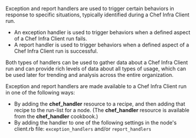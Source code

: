 Exception and report handlers are used to trigger certain behaviors in
response to specific situations, typically identified during a Chef
Infra Client run.

-   An exception handler is used to trigger behaviors when a defined
    aspect of a Chef Infra Client run fails.
-   A report handler is used to trigger behaviors when a defined aspect
    of a Chef Infra Client run is successful.

Both types of handlers can be used to gather data about a Chef Infra
Client run and can provide rich levels of data about all types of usage,
which can be used later for trending and analysis across the entire
organization.

Exception and report handlers are made available to a Chef Infra Client
run in one of the following ways:

-   By adding the **chef_handler** resource to a recipe, and then
    adding that recipe to the run-list for a node. (The
    **chef_handler** resource is available from the **chef_handler**
    cookbook.)
-   By adding the handler to one of the following settings in the node's
    client.rb file: `exception_handlers` and/or `report_handlers`